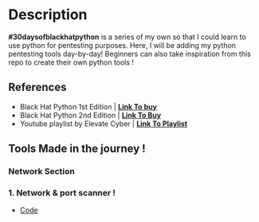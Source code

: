 # Description 
**#30daysofblackhatpython** is a series of my own so that I could learn to use python for pentesting purposes. Here, I will be adding my python pentesting tools day-by-day! Beginners can also take inspiration from this repo to create their own python tools ! 

## References 
- Black Hat Python 1st Edition | **[Link To buy](https://www.amazon.in/Black-Hat-Python-Justin-Seitz/dp/1593275900)**
- Black Hat Python 2nd Edition | **[Link To Buy](https://www.amazon.in/Black-Hat-Python-2nd-Programming/dp/1718501129)**
- Youtube playlist by Elevate Cyber | **[Link To Playlist ](https://youtube.com/playlist?list=PLk6vOUIjcauWAzYx5zn5JTnDL9R-Osk_H)**

## Tools Made in the journey ! 
### Network Section 
### 1. Network & port scanner ! 
- [Code]()